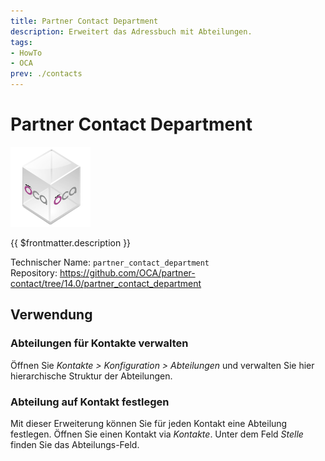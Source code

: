 ```yaml
---
title: Partner Contact Department
description: Erweitert das Adressbuch mit Abteilungen.
tags:
- HowTo
- OCA
prev: ./contacts
---
```

# Partner Contact Department
![icon_oca_app](attachments/icon_oca_app.png)

{{ $frontmatter.description }}

Technischer Name: `partner_contact_department`\
Repository: <https://github.com/OCA/partner-contact/tree/14.0/partner_contact_department>

## Verwendung

### Abteilungen für Kontakte verwalten

Öffnen Sie *Kontakte > Konfiguration > Abteilungen* und verwalten Sie hier hierarchische Struktur der Abteilungen. 

### Abteilung auf Kontakt festlegen

Mit dieser Erweiterung können Sie für jeden Kontakt eine Abteilung festlegen. Öffnen Sie einen Kontakt via *Kontakte*. Unter dem Feld *Stelle* finden Sie das Abteilungs-Feld.


